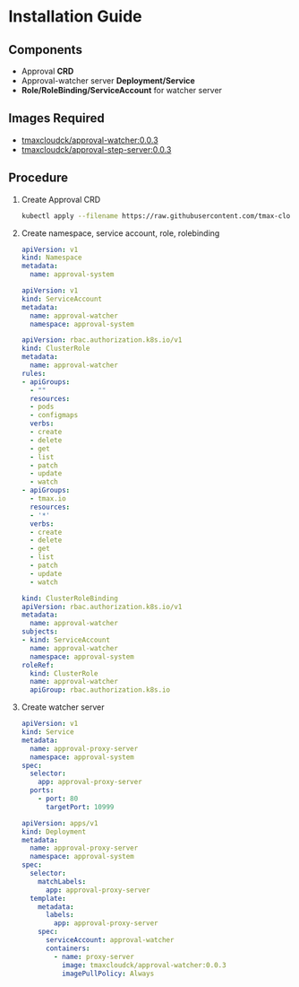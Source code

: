 # Installation Guide

## Components
- Approval **CRD**
- Approval-watcher server **Deployment/Service**
- **Role/RoleBinding/ServiceAccount** for watcher server

## Images Required
* [tmaxcloudck/approval-watcher:0.0.3](https://hub.docker.com/layers/tmaxcloudck/approval-watcher/0.0.3/images/sha256-6f5fd3fbe9f45909954181a9121321bbf13dc5f46724a6ad72bb156754cac2c6?context=explore)
* [tmaxcloudck/approval-step-server:0.0.3](https://hub.docker.com/layers/tmaxcloudck/approval-step-server/0.0.3/images/sha256-dd1eca762c7009676c2ae41d409ee084e803eefe40581ad95463f20a88bc0a59?context=explore)

## Procedure
1. Create Approval CRD
    ```bash
    kubectl apply --filename https://raw.githubusercontent.com/tmax-cloud/approval-watcher/master/deploy/crds/tmax.io_approvals_crd.yaml
    ```
2. Create namespace, service account, role, rolebinding
   ```yaml
   apiVersion: v1
   kind: Namespace
   metadata:
     name: approval-system
   ```
   ```yaml
   apiVersion: v1
   kind: ServiceAccount
   metadata:
     name: approval-watcher
     namespace: approval-system
   ```
   ```yaml
   apiVersion: rbac.authorization.k8s.io/v1
   kind: ClusterRole
   metadata:
     name: approval-watcher
   rules:
   - apiGroups:
     - ""
     resources:
     - pods
     - configmaps
     verbs:
     - create
     - delete
     - get
     - list
     - patch
     - update
     - watch
   - apiGroups:
     - tmax.io
     resources:
     - '*'
     verbs:
     - create
     - delete
     - get
     - list
     - patch
     - update
     - watch
   ```
   ```yaml
   kind: ClusterRoleBinding
   apiVersion: rbac.authorization.k8s.io/v1
   metadata:
     name: approval-watcher
   subjects:
   - kind: ServiceAccount
     name: approval-watcher
     namespace: approval-system
   roleRef:
     kind: ClusterRole
     name: approval-watcher
     apiGroup: rbac.authorization.k8s.io
   ```
3. Create watcher server
   ```yaml
   apiVersion: v1
   kind: Service
   metadata:
     name: approval-proxy-server
     namespace: approval-system
   spec:
     selector:
       app: approval-proxy-server
     ports:
       - port: 80
         targetPort: 10999
   ```
   ```yaml
   apiVersion: apps/v1
   kind: Deployment
   metadata:
     name: approval-proxy-server
     namespace: approval-system
   spec:
     selector:
       matchLabels:
         app: approval-proxy-server
     template:
       metadata:
         labels:
           app: approval-proxy-server
       spec:
         serviceAccount: approval-watcher
         containers:
           - name: proxy-server
             image: tmaxcloudck/approval-watcher:0.0.3
             imagePullPolicy: Always
   ```
